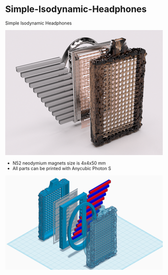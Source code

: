 # Simple-Isodynamic-Headphones
Simple Isodynamic Headphones

![3D Model](Simple_Isodynamic_Headphones_Rendered_in_F360.png)


- N52 neodymium magnets size is 4x4x50 mm
- All parts can be printed with Anycubic Photon S

![3D Model](Simple_Isodynamic_Headphones.png)
